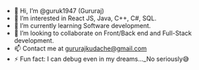- 👋 Hi, I’m @guruk1947 (Gururaj)
- 👀 I’m interested in React JS, Java, C++, C#, SQL.
- 🌱 I’m currently learning Software development.
- 💞️ I’m looking to collaborate on Front/Back end and Full-Stack development.
- 📫 Contact me at gururajkudache@gmail.com
- ⚡ Fun fact: I can debug even in my dreams..._No seriously😅

<!---
guruk1947/guruk1947 is a ✨ special ✨ repository because its `README.md` (this file) appears on your GitHub profile.
You can click the Preview link to take a look at your changes.
--->
